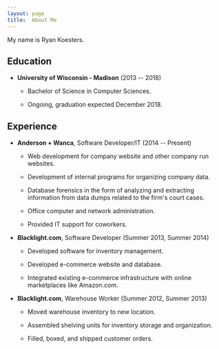 ```yaml
---
layout: page
title:  About Me
---
```


My name is Ryan Koesters.

Education
---------

* **University of Wisconsin - Madison** (2013 -- 2018)

  * Bachelor of Science in Computer Sciences.

  * Ongoing, graduation expected December 2018.

Experience
----------

* **Anderson + Wanca**, Software Developer/IT (2014 -- Present)

  * Web development for company website and other company run websites.

  * Development of internal programs for organizing company data.

  * Database forensics in the form of analyzing and extracting
    information from data dumps related to the firm's court cases.

  * Office computer and network administration.

  * Provided IT support for coworkers.

* **Blacklight.com**, Software Developer (Summer 2013, Summer 2014)

  * Developed software for inventory management.

  * Developed e-commerce website and database.

  * Integrated existing e-commerce infrastructure with online
    marketplaces like Amazon.com.

* **Blacklight.com**, Warehouse Worker (Summer 2012, Summer 2013)

  * Moved warehouse inventory to new location.

  * Assembled shelving units for inventory storage and organization.

  * Filled, boxed, and shipped customer orders.
